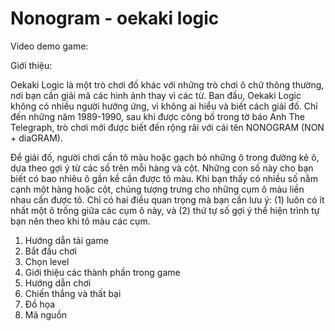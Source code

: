 # Nonogram - oekaki logic

Video demo game: 

Giới thiệu: 

  Oekaki Logic là một trò chơi đố khác với những trò chơi ô chữ thông thường, nơi bạn cần giải mã các hình ảnh thay vì các từ. Ban đầu, Oekaki Logic không có nhiều người hưởng ứng, vì không ai hiểu và biết cách giải đố. Chỉ đến những năm 1989-1990, sau khi được công bố trong tờ báo Anh The Telegraph, trò chơi mới được biết đến rộng rãi với cái tên NONOGRAM (NON + diaGRAM).

  Để giải đố, người chơi cần tô màu hoặc gạch bỏ những ô trong đường kẻ ô, dựa theo gợi ý từ các số trên mỗi hàng và cột. Những con số này cho bạn biết có bao nhiêu ô gần kề cần được tô màu. Khi bạn thấy có nhiều số nằm cạnh một hàng hoặc cột, chúng tượng trưng cho những cụm ô màu liền nhau cần được tô. Chỉ có hai điều quan trọng mà bạn cần lưu ý: (1) luôn có ít nhất một ô trống giữa các cụm ô này, và (2) thứ tự số gợi ý thể hiện trình tự bạn nên theo khi tô màu các cụm.

1. Hướng dẫn tải game
2. Bắt đầu chơi
3. Chọn level
4. Giới thiệu các thành phần trong game
5. Hướng dẫn chơi
6. Chiến thắng và thất bại
7. Đồ họa
8. Mã nguồn
